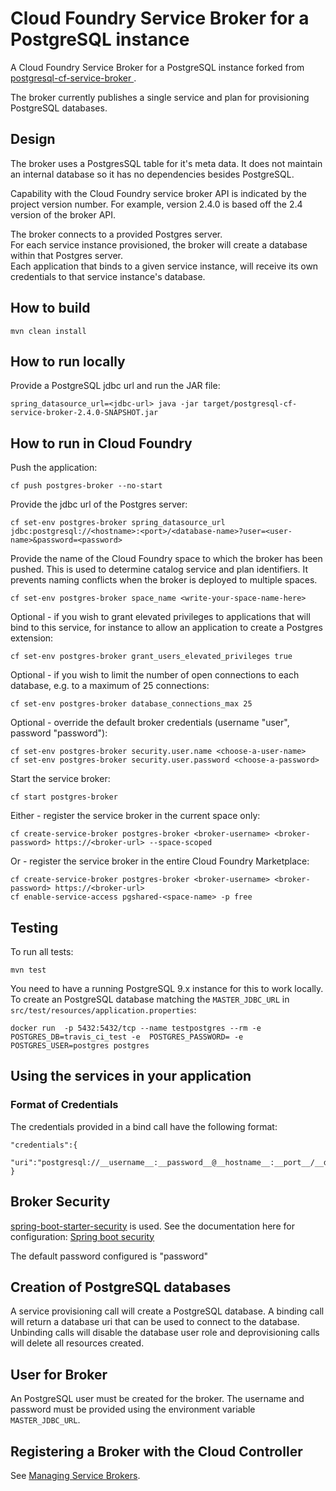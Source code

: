 # Cloud Foundry Service Broker for a PostgreSQL instance

A Cloud Foundry Service Broker for a PostgreSQL instance forked from [postgresql-cf-service-broker
](https://github.com/cloudfoundry-community/postgresql-cf-service-broker).

The broker currently publishes a single service and plan for provisioning PostgreSQL databases.

## Design 

The broker uses a PostgresSQL table for it's meta data. It does not maintain an internal database so it has no dependencies besides PostgreSQL.

Capability with the Cloud Foundry service broker API is indicated by the project version number. For example, version 2.4.0 is based off the 2.4 version of the broker API.

The broker connects to a provided Postgres server.  
For each service instance provisioned, the broker will create a database within that Postgres server.  
Each application that binds to a given service instance, will receive its own credentials to that service instance's database.


## How to build
```
mvn clean install
```

## How to run locally
Provide a PostgreSQL jdbc url and run the JAR file:
```
spring_datasource_url=<jdbc-url> java -jar target/postgresql-cf-service-broker-2.4.0-SNAPSHOT.jar
```

## How to run in Cloud Foundry
Push the application:
```
cf push postgres-broker --no-start
```
Provide the jdbc url of the Postgres server:
```
cf set-env postgres-broker spring_datasource_url jdbc:postgresql://<hostname>:<port>/<database-name>?user=<user-name>&password=<password>
```
Provide the name of the Cloud Foundry space to which the broker has been pushed. This is used to determine catalog service and plan identifiers. It prevents naming conflicts when the broker is deployed to multiple spaces.
```
cf set-env postgres-broker space_name <write-your-space-name-here>
```
Optional - if you wish to grant elevated privileges to applications that will bind to this service, for instance to allow an application to create a Postgres extension:
```
cf set-env postgres-broker grant_users_elevated_privileges true
```
Optional - if you wish to limit the number of open connections to each database, e.g. to a maximum of 25 connections:
```
cf set-env postgres-broker database_connections_max 25
```
Optional - override the default broker credentials (username "user", password "password"):
```
cf set-env postgres-broker security.user.name <choose-a-user-name>
cf set-env postgres-broker security.user.password <choose-a-password>
```
Start the service broker:
```
cf start postgres-broker
```
Either - register the service broker in the current space only:
```
cf create-service-broker postgres-broker <broker-username> <broker-password> https://<broker-url> --space-scoped
```
Or - register the service broker in the entire Cloud Foundry Marketplace:
```
cf create-service-broker postgres-broker <broker-username> <broker-password> https://<broker-url>
cf enable-service-access pgshared-<space-name> -p free
```

## Testing
To run all tests:
```
mvn test
```
You need to have a running PostgreSQL 9.x instance for this to work locally.
To create an PostgreSQL database matching the ```MASTER_JDBC_URL``` in ```src/test/resources/application.properties```:
```
docker run  -p 5432:5432/tcp --name testpostgres --rm -e POSTGRES_DB=travis_ci_test -e  POSTGRES_PASSWORD= -e POSTGRES_USER=postgres postgres
```


## Using the services in your application

### Format of Credentials

The credentials provided in a bind call have the following format:

```
"credentials":{
	"uri":"postgresql://__username__:__password__@__hostname__:__port__/__database__"
}
```

## Broker Security

[spring-boot-starter-security](https://github.com/spring-projects/spring-boot/tree/master/spring-boot-starters/spring-boot-starter-security) is used. See the documentation here for configuration: [Spring boot security](http://docs.spring.io/spring-boot/docs/current-SNAPSHOT/reference/htmlsingle/#boot-features-security)

The default password configured is "password"

## Creation of PostgreSQL databases

A service provisioning call will create a PostgreSQL database. A binding call will return a database uri that can be used to connect to the database. Unbinding calls will disable the database user role and deprovisioning calls will delete all resources created.

## User for Broker

An PostgreSQL user must be created for the broker. The username and password must be provided using the environment variable `MASTER_JDBC_URL`.

## Registering a Broker with the Cloud Controller

See [Managing Service Brokers](http://docs.cloudfoundry.org/services/managing-service-brokers.html).

